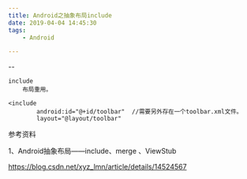 ```yaml
---
title: Android之抽象布局include
date: 2019-04-04 14:45:30
tags:
	- Android

---
```




--

```
include
	布局重用。

```

```
<include
        android:id="@+id/toolbar"  //需要另外存在一个toolbar.xml文件。
        layout="@layout/toolbar"
```



参考资料

1、Android抽象布局——include、merge 、ViewStub

https://blog.csdn.net/xyz_lmn/article/details/14524567